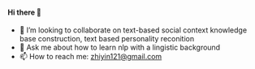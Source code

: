 #### Hi there 👋
- 👯 I’m looking to collaborate on text-based social context knowledge base construction, text based personality reconition
- 💬 Ask me about how to learn nlp with a lingistic background
- 📫 How to reach me: zhiyin121@gmail.com

<!--
**zhiyin121/zhiyin121** is a ✨ _special_ ✨ repository because its `README.md` (this file) appears on your GitHub profile.

Here are some ideas to get you started:

- 🔭 I’m currently working on ...
- 🌱 I’m currently learning ...
- 👯 I’m looking to collaborate on ...
- 🤔 I’m looking for help with ...
- 💬 Ask me about ...
- 📫 How to reach me: ...
- 😄 Pronouns: ...
- ⚡ Fun fact: ...
-->
